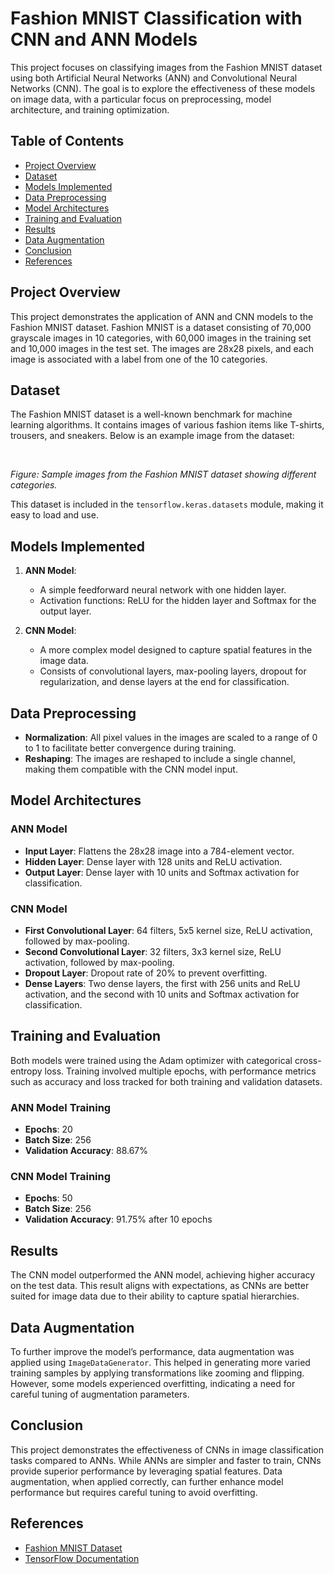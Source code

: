 
# Fashion MNIST Classification with CNN and ANN Models

This project focuses on classifying images from the Fashion MNIST dataset using both Artificial Neural Networks (ANN) and Convolutional Neural Networks (CNN). The goal is to explore the effectiveness of these models on image data, with a particular focus on preprocessing, model architecture, and training optimization.

## Table of Contents

- [Project Overview](#project-overview)
- [Dataset](#dataset)
- [Models Implemented](#models-implemented)
- [Data Preprocessing](#data-preprocessing)
- [Model Architectures](#model-architectures)
- [Training and Evaluation](#training-and-evaluation)
- [Results](#results)
- [Data Augmentation](#data-augmentation)
- [Conclusion](#conclusion)
- [References](#references)

## Project Overview

This project demonstrates the application of ANN and CNN models to the Fashion MNIST dataset. Fashion MNIST is a dataset consisting of 70,000 grayscale images in 10 categories, with 60,000 images in the training set and 10,000 images in the test set. The images are 28x28 pixels, and each image is associated with a label from one of the 10 categories.

## Dataset

The Fashion MNIST dataset is a well-known benchmark for machine learning algorithms. It contains images of various fashion items like T-shirts, trousers, and sneakers. Below is an example image from the dataset:

<picture>
 <source media="(prefers-color-scheme: dark)" srcset="[https://github.com/KimiyaVahidMotlagh/fashion-mnist-Neural-Network/blob/main/images.jpg]"></picture> <br/>

*Figure: Sample images from the Fashion MNIST dataset showing different categories.*

This dataset is included in the `tensorflow.keras.datasets` module, making it easy to load and use.

## Models Implemented

1. **ANN Model**:
   - A simple feedforward neural network with one hidden layer.
   - Activation functions: ReLU for the hidden layer and Softmax for the output layer.

2. **CNN Model**:
   - A more complex model designed to capture spatial features in the image data.
   - Consists of convolutional layers, max-pooling layers, dropout for regularization, and dense layers at the end for classification.

## Data Preprocessing

- **Normalization**: All pixel values in the images are scaled to a range of 0 to 1 to facilitate better convergence during training.
- **Reshaping**: The images are reshaped to include a single channel, making them compatible with the CNN model input.

## Model Architectures

### ANN Model

- **Input Layer**: Flattens the 28x28 image into a 784-element vector.
- **Hidden Layer**: Dense layer with 128 units and ReLU activation.
- **Output Layer**: Dense layer with 10 units and Softmax activation for classification.

### CNN Model

- **First Convolutional Layer**: 64 filters, 5x5 kernel size, ReLU activation, followed by max-pooling.
- **Second Convolutional Layer**: 32 filters, 3x3 kernel size, ReLU activation, followed by max-pooling.
- **Dropout Layer**: Dropout rate of 20% to prevent overfitting.
- **Dense Layers**: Two dense layers, the first with 256 units and ReLU activation, and the second with 10 units and Softmax activation for classification.

## Training and Evaluation

Both models were trained using the Adam optimizer with categorical cross-entropy loss. Training involved multiple epochs, with performance metrics such as accuracy and loss tracked for both training and validation datasets.

### ANN Model Training

- **Epochs**: 20
- **Batch Size**: 256
- **Validation Accuracy**: 88.67%

### CNN Model Training

- **Epochs**: 50
- **Batch Size**: 256
- **Validation Accuracy**: 91.75% after 10 epochs

## Results

The CNN model outperformed the ANN model, achieving higher accuracy on the test data. This result aligns with expectations, as CNNs are better suited for image data due to their ability to capture spatial hierarchies.

## Data Augmentation

To further improve the model’s performance, data augmentation was applied using `ImageDataGenerator`. This helped in generating more varied training samples by applying transformations like zooming and flipping. However, some models experienced overfitting, indicating a need for careful tuning of augmentation parameters.

## Conclusion

This project demonstrates the effectiveness of CNNs in image classification tasks compared to ANNs. While ANNs are simpler and faster to train, CNNs provide superior performance by leveraging spatial features. Data augmentation, when applied correctly, can further enhance model performance but requires careful tuning to avoid overfitting.

## References

- [Fashion MNIST Dataset](https://github.com/zalandoresearch/fashion-mnist)
- [TensorFlow Documentation](https://www.tensorflow.org/api_docs/python/tf/keras)
